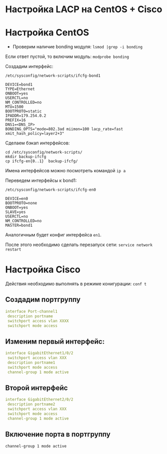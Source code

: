# Настройка LACP на CentOS + Cisco


# Настройка CentOS
* Проверим наличие bonding модуля: `lsmod |grep -i bonding`

Если ответ пустой, то включим модуль: `modprobe bonding`

Создадим интерфейс:
```
/etc/sysconfig/network-scripts/ifcfg-bond1

DEVICE=bond1
TYPE=Ethernet
ONBOOT=yes
USERCTL=no
NM_CONTROLLED=no
MTU=1500
BOOTPROTO=static
IPADDR=179.254.0.2
PREFIX=16
DNS1=<DNS_IP>
BONDING_OPTS="mode=802.3ad miimon=100 lacp_rate=fast xmit_hash_policy=layer2+3"
```
Сделаем бэкап интерфейсов:
```
cd /etc/sysconfig/network-scripts/
mkdir backup-ifcfg
cp ifcfg-en{0..1}  backup-ifcfg/
```
Имена интерфейсов можно посмотреть командой `ip a`

Переведем интерфейсы к bond1:
```
/etc/sysconfig/network-scripts/ifcfg-en0

DEVICE=en0
BOOTPROTO=none
ONBOOT=yes
SLAVE=yes
USERCTL=no
NM_CONTROLLED=no
MASTER=bond1
```
Аналогичным будет конфиг интерфейса `en1`.

После этого необходимо сделать перезапуск сети: `service network restart`

# Настройка Cisco

Действия необходимо выполнять в режиме конигурации: `conf t`

## Создадим портгруппу 

```yml
interface Port-channel1
 description portname
 switchport access vlan XXXX
 switchport mode access
```
## Изменим первый интерфейс:
```yml
interface GigabitEthernet1/0/2
 switchport access vlan XXX
 description portname1
 switchport mode access
 channel-group 1 mode active
```
## Второй интерфейс
```yml
interface GigabitEthernet2/0/2
 description portname2
 switchport access vlan XXX
 switchport mode access
 channel-group 1 mode active
```
## Включение порта в портгруппу

`channel-group 1 mode active`